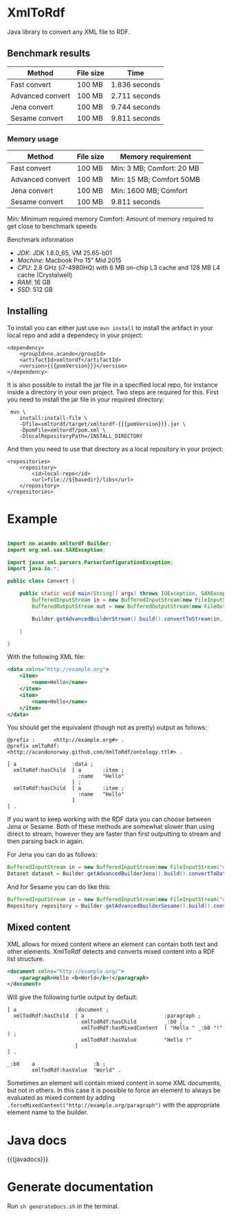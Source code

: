 # XmlToRdf


Java library to convert any XML file to RDF.


## Benchmark results

| Method | File size | Time |
|--------|---|---|
|Fast convert | 100 MB | 1.836 seconds |
|Advanced convert | 100 MB |  2.711 seconds |
|Jena convert | 100 MB |  9.744 seconds |
|Sesame convert | 100 MB |  9.811 seconds |


### Memory usage

| Method | File size | Memory requirement |
|--------|---|---|
|Fast convert | 100 MB | Min: 3 MB; Comfort: 20 MB |
|Advanced convert | 100 MB |  Min: 15 MB; Comfort 50MB |
|Jena convert | 100 MB |  Min: 1600 MB; Comfort  |
|Sesame convert | 100 MB |  9.811 seconds |

Min: Minimum required memory
Comfort: Amount of memory required to get close to benchmark speeds

Benchmark information
 - *JDK*: JDK 1.8.0_65, VM 25.65-b01
 - *Machine*: Macbook Pro 15" Mid 2015
 - *CPU*:  2.8 GHz (i7-4980HQ) with 6 MB on-chip L3 cache and 128 MB L4 cache (Crystalwell)
 - *RAM*: 16 GB
 - *SSD*: 512 GB


## Installing
To install you can either just use `mvn install` to install the artifact in your local repo and add a dependecy in your project:

```
<dependency>
    <groupId>no.acando</groupId>
    <artifactId>xmltordf</artifactId>
    <version>{{{pomVersion}}}</version>
</dependency>
```

It is also possible to install the jar file in a specified local repo, for instance inside a directory in your own project.
Two steps are required for this. First you need to install the jar file in your required directory:

```
 mvn \
    install:install-file \
    -Dfile=xmltordf/target/xmltordf-{{{pomVersion}}}.jar \
    -DpomFile=xmltordf/pom.xml \
    -DlocalRepositoryPath=/INSTALL_DIRECTORY

```

And then you need to use that directory as a local repository in your project:

```
<repositories>
    <repository>
        <id>local-repo</id>
        <url>file://${basedir}/libs</url>
    </repository>
</repositories>
```

# Example

```java

import no.acando.xmltordf.Builder;
import org.xml.sax.SAXException;

import javax.xml.parsers.ParserConfigurationException;
import java.io.*;

public class Convert {

    public static void main(String[] args) throws IOException, SAXException, ParserConfigurationException {
        BufferedInputStream in = new BufferedInputStream(new FileInputStream("data.xml"));
        BufferedOutputStream out = new BufferedOutputStream(new FileOutputStream("data.ttl"));

        Builder.getAdvancedBuilderStream().build().convertToStream(in, out);

    }

}

```


With the following XML file:

```xml
<data xmlns="http://example.org">
    <item>
        <name>Hello</name>
    </item>
    <item>
        <name>Hello</name>
    </item>
</data>
```


You should get the equivalent (though not as pretty) output as follows:

```turtle
@prefix :      <http://example.org#> .
@prefix xmlToRdf: <http://acandonorway.github.com/XmlToRdf/ontology.ttl#> .

[ a                  :data ;
  xmlToRdf:hasChild  [ a       :item ;
                       :name   "Hello"
                     ] ;
  xmlToRdf:hasChild  [ a       :item ;
                       :name   "Hello"
                     ]
] .

```

If you want to keep working with the RDF data you can choose between Jena or Sesame.
Both of these methods are somewhat slower than using direct to stream, however they are faster
 than first outputting to stream and then parsing back in again.

 For Jena you can do as follows:

 ```java
BufferedInputStream in = new BufferedInputStream(new FileInputStream("data.xml"));
Dataset dataset = Builder.getAdvancedBuilderJena().build().convertToDataset(in);
 ```

 And for Sesame you can do like this:

 ```java
BufferedInputStream in = new BufferedInputStream(new FileInputStream("data.xml"));
Repository repository = Builder.getAdvancedBuilderSesame().build().convertToRepository(in);
 ```
 
## Mixed content
 
 XML allows for mixed content where an element can contain both text and other elements. XmlToRdf detects and converts mixed content into a RDF list structure.
 
 ```xml
 <document xmlns="http://example.org/">
     <paragraph>Hello <b>World</b>!</paragraph>
 </document>
 ```
 
 Will give the following turtle output by default:
 
 ```turtle
 [ a                   :document ;
   xmlTodRdf:hasChild  [ a                          :paragraph ;
                         xmlTodRdf:hasChild         _:b0 ;
                         xmlTodRdf:hasMixedContent  ( "Hello " _:b0 "!" ) ;
                         xmlTodRdf:hasValue         "Hello !"
                       ]
 ] .
 
 _:b0    a                   :b ;
         xmlTodRdf:hasValue  "World" .
 ```

Sometimes an element will contain mixed content in some XML documents, but not in others. In this case it is possible to force an element to always be 
evaluated as mixed content by adding `.forceMixedContent("http://example.org/paragraph")` with the appropriate element name to the builder.

# Java docs

{{{javadocs}}}


# Generate documentation
Run `sh generateDocs.sh` in the terminal.